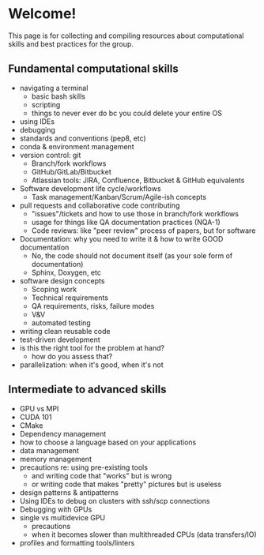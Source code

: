 # Welcome! 
This page is for collecting and compiling resources about computational skills and best practices for the group. 

## Fundamental computational skills
 - navigating a terminal
	- basic bash skills
	- scripting
	- things to never ever do bc you could delete your entire OS
- using IDEs
- debugging
- standards and conventions (pep8, etc)
- conda & environment management
- version control: git
	- Branch/fork workflows
	- GitHub/GitLab/Bitbucket
  - Atlassian tools: JIRA, Confluence, Bitbucket & GitHub equivalents
- Software development life cycle/workflows
  - Task management/Kanban/Scrum/Agile-ish concepts
- pull requests and collaborative code contributing
	- "issues"/tickets and how to use those in branch/fork workflows 
	- usage for things like QA documentation practices (NQA-1)
	- Code reviews: like "peer review" process of papers, but for software
- Documentation: why you need to write it & how to write GOOD documentation
	- No, the code should not document itself (as your sole form of documentation)
	- Sphinx, Doxygen, etc
- software design concepts
	- Scoping work
	- Technical requirements
	- QA requirements, risks, failure modes
	- V&V
	- automated testing
- writing clean reusable code
- test-driven development
- is this the right tool for the problem at hand?
  - how do you assess that?
- parallelization: when it's good, when it's not

## Intermediate to advanced skills
- GPU vs MPI
- CUDA 101
- CMake
- Dependency management
- how to choose a language based on your applications
- data management
- memory management
- precautions re: using pre-existing tools 
	- and writing code that "works" but is wrong
	- or writing code that makes "pretty" pictures but is useless
- design patterns & antipatterns
- Using IDEs to debug on clusters with ssh/scp connections
- Debugging with GPUs
- single vs multidevice GPU
	- precautions
	- when it becomes slower than multithreaded CPUs (data transfers/IO)
-  profiles and formatting tools/linters
